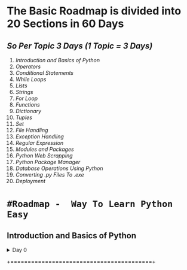 # <b>The Basic Roadmap is divided into 20 Sections in 60 Days</b>

## <b><i>So Per Topic 3 Days (1 Topic = 3 Days)</i></b>
<ol>
<li><i>Introduction and Basics of Python</i></li>
<li><i>Operators</i></li>
<li><i>Conditional Statements</i></li>
<li><i>While Loops</i></li>
<li><i>Lists</i></li>
<li><i>Strings</i></li>
<li><i>For Loop</i></li>
<li><i>Functions</i></li>
<li><i>Dictionary</i></li>
<li><i>Tuples</i></li>
<li><i>Set</i></li>
<li><i>File Handling</i></li>
<li><i>Exception Handling</i></li>
<li><i>Regular Expression</i></li>
<li><i>Modules and Packages</i></li>
<li><i>Python Web Scrapping</i></li>
<li><i>Python Package Manager</i></li>
<li><i>Database Operations Using Python</i></li>
<li><i>Converting .py Files To .exe </i></li>
<li><i>Deployment</i></li>
</ol>


# ```#Roadmap -  Way To Learn Python Easy```


## <b>Introduction and Basics of Python</b>

<details>
   <summary>Day 0</summary>
   <ul>
   <br>
   <li><h3>Installation & Setup </h3></li>
   <i>I Suggest You To Use The Following Environment To Practice And Understand The Python Concept Easy Way</i>
   <b>For Android Users : </b><code>https://play.google.com/store/apps/details?id=app.compiler</code><br>
   <b>For Computer Users :</b> <code>https://replit.com/languages/python3</code>

   <li><h3>Print function</h3></li>
   <b> Definition and Usage Print Statement :</b>

<i>The print() function prints the specified message to the screen, or other standard output device.
The message can be a string, or any other object, the object will be converted into a string before written to the screen</i><br>
Syantax : 
```python 
print("Hello World !")
```

<li><h3>First Program</h3></li>

```python
print("My Name Is Bobby") #Add Your Name Here
print('My Age Is 21') #Add Your Age Here
```
OUTPUT : 
```
My Name Is Bobby
My Age Is 21
```
</details>
<p>+=========================================+</p>